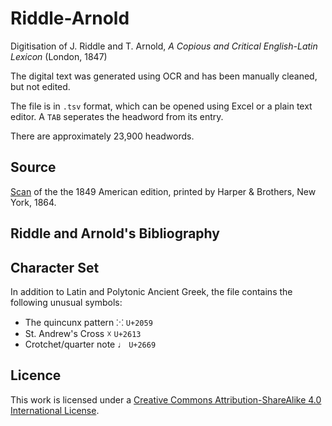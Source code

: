 # Riddle-Arnold
Digitisation of J. Riddle and T. Arnold, _A Copious and Critical English-Latin Lexicon_ (London, 1847)

The digital text was generated using OCR and has been manually cleaned, but not edited.

The file is in `.tsv` format, which can be opened using Excel or a plain text editor. A `TAB` seperates the headword from its entry.

There are approximately 23,900 headwords.

## Source
[Scan](https://archive.org/details/copiouscriticale00ridduoft) of the the 1849 American edition, printed by Harper & Brothers, New York, 1864.

## Riddle and Arnold's Bibliography


## Character Set
In addition to Latin and Polytonic Ancient Greek, the file contains the following unusual symbols:
* The quincunx pattern ⁙ `U+2059`
* St. Andrew's Cross ☓ `U+2613`
* Crotchet/quarter note ♩ `U+2669`

## Licence
This work is licensed under a [Creative Commons Attribution-ShareAlike 4.0 International License](http://creativecommons.org/licenses/by-sa/4.0/).
